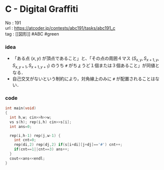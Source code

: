 # C - Digital Graffiti

No	: 191  
url	: https://atcoder.jp/contests/abc191/tasks/abc191_c  
tag	: [[図形]]  #ABC #green

### idea
- 「ある点 $(x,y)$ が頂点であること」と、「その点の周囲４マス $(S_{x,y},S_{x+1,y},S_{x,y+1},S_{x+1,y+1})$ のうち `#` がちょうど１個または３個あること」が同値となる．
- 自己交叉がないという制約により，対角線上のみに `#` が配置されることはない．

### code
```cpp
int	main(void)
{
  int h,w; cin>>h>>w;
  vs s(h); rep(i,h) cin>>s[i];
  int ans=0;

  rep(i,h-1) rep(j,w-1) {
    int cnt=0;
    rep(di,2) rep(dj,2) if(s[i+di][j+dj]=='#') cnt++;
    if(cnt==1||cnt==3) ans++;
  }
  cout<<ans<<endl;
}
```